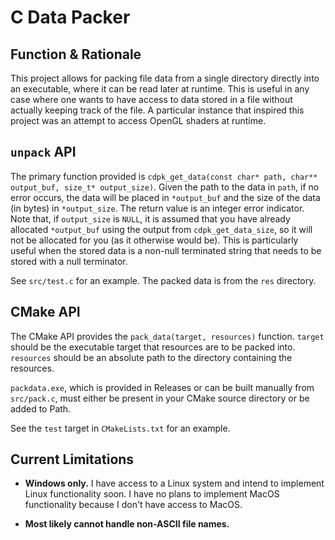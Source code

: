 # C Data Packer

## Function & Rationale

This project allows for packing file data from a single directory directly into an executable, where it can be read later at runtime. This is useful in any case where one wants to have access to data stored in a file without actually keeping track of the file. A particular instance that inspired this project was an attempt to access OpenGL shaders at runtime.

## `unpack` API

The primary function provided is `cdpk_get_data(const char* path, char** output_buf, size_t* output_size)`. Given the path to the data in `path`, if no error occurs, the data will be placed in `*output_buf` and the size of the data (in bytes) in `*output_size`. The return value is an integer error indicator. Note that, if `output_size` is `NULL`, it is assumed that you have already allocated `*output_buf` using the output from `cdpk_get_data_size`, so it will not be allocated for you (as it otherwise would be). This is particularly useful when the stored data is a non-null terminated string that needs to be stored with a null terminator.

See `src/test.c` for an example. The packed data is from the `res` directory.

## CMake API

The CMake API provides the `pack_data(target, resources)` function. `target` should be the executable target that resources are to be packed into. `resources` should be an absolute path to the directory containing the resources.

`packdata.exe`, which is provided in Releases or can be built manually from `src/pack.c`, must either be present in your CMake source directory or be added to Path.

See the `test` target in `CMakeLists.txt` for an example.

## Current Limitations

* **Windows only.** I have access to a Linux system and intend to implement Linux functionality soon. I have no plans to implement MacOS functionality because I don't have access to MacOS.

* **Most likely cannot handle non-ASCII file names.**